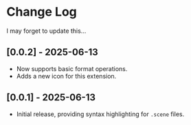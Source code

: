 # Change Log

I may forget to update this...

## [0.0.2] - 2025-06-13

- Now supports basic format operations.
- Adds a new icon for this extension.

## [0.0.1] - 2025-06-13

- Initial release, providing syntax highlighting for `.scene` files.
